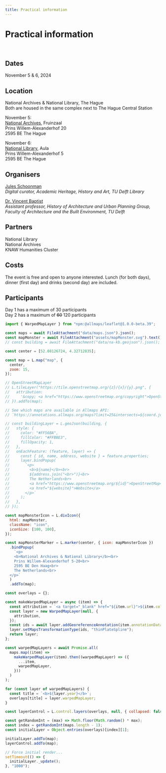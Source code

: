 ```yaml
---
title: Practical information
---
```


# Practical information

<br>

## Dates

November 5 & 6, 2024

## Location

<div class="grid grid-cols-1" style="grid-auto-rows: 504px;">
  <div class="card" id="map" style="padding: 0">
  </div>
</div>

National Archives & National Library, The Hague<br>
Both are housed in the same complex next to The Hague Central Station

November 5:<br>
<a href="https://www.nationaalarchief.nl/over-het-na/contact/plan-je-bezoek-aan-het-nationaal-archief">National Archives</a>, Fruinzaal<br>
Prins Willem-Alexanderhof 20<br>
2595 BE The Hague<br>

November 6:<br>
<a href="https://www.kb.nl/en/visitors-members/address-and-opening-hours">National Library</a>, Aula<br>
Prins Willem-Alexanderhof 5<br>
2595 BE The Hague<br>

## Organisers

<a href="https://www.tudelft.nl/en/staff/j.a.schoonman/">Jules Schoonman</a><br>
_Digital curator, Academic Heritage, History and Art, TU Delft Library_

<a href="https://www.tudelft.nl/en/staff/v.baptist/">Dr. Vincent Baptist</a><br>
_Assistant professor, History of Architecture and Urban Planning Group, Faculty of Architecture and the Built Environment, TU Delft_

## Partners

National Library<br>
National Archives<br>
KNAW Humanities Cluster

## Costs

The event is free and open to anyone interested. Lunch (for both days), dinner (first day) and drinks (second day) are included.

## Participants

Day 1 has a maximum of 30 participants<br>
Day 2 has a maximum of ~~60~~ 120 participants

```js
import { WarpedMapLayer } from "npm:@allmaps/leaflet@1.0.0-beta.39";

const maps = await FileAttachment("data/maps.json").json();
const mapMonster = await FileAttachment("assets/mapMonster.svg").text();
// const building = await FileAttachment("data/na-kb.geojson").json();

const center = [52.08126724, 4.32712835];

const map = L.map("map", {
  center,
  zoom: 15,
});

// OpenStreetMapLayer
// L.tileLayer("https://tile.openstreetmap.org/{z}/{x}/{y}.png", {
//   attribution:
//     '&copy; <a href="https://www.openstreetmap.org/copyright">OpenStreetMap</a>',
// }).addTo(map);

// See which maps are available in Allmaps API:
// `https://annotations.allmaps.org/maps?limit=25&intersects=${coord.join(",")}`

// const buildingLayer = L.geoJson(building, {
//   style: {
//     color: "#FF56BA",
//     fillColor: "#FFBBE3",
//     fillOpacity: 1,
//   },
//   onEachFeature: (feature, layer) => {
//     const { id, name, address, website } = feature.properties;
//     layer.bindPopup(
//       `<p>
//         <b>${name}</b><br>
//         ${address.join("<br>")}<br>
//         The Netherlands<br>
//         <a href="https://www.openstreetmap.org/${id}">OpenStreetMap</a><br>
//         <a href="${website}">Website</a>
//       </p>`
//     );
//   },
// });

const mapMonsterIcon = L.divIcon({
  html: mapMonster,
  className: "icon",
  iconSize: [100, 100],
});

const mapMonsterMarker = L.marker(center, { icon: mapMonsterIcon })
  .bindPopup(
    `<p>
    <b>National Archives & National Library</b><br>
    Prins Willem-Alexanderhof 5-20<br>
    2595 BE Den Haag<br>
    The Netherlands<br>
  </p>`
  )
  .addTo(map);

const overlays = {};

const makeWarpedMapLayer = async (item) => {
  const attribution = `<a target="_blank" href="${item.url}">${item.collection}</a>`;
  const layer = new WarpedMapLayer(null, {
    attribution,
  });
  const ids = await layer.addGeoreferenceAnnotation(item.annotationData);
  layer.setMapsTransformationType(ids, "thinPlateSpline");
  return layer;
};

const warpedMapLayers = await Promise.all(
  maps.map((item) =>
    makeWarpedMapLayer(item).then((warpedMapLayer) => ({
      ...item,
      warpedMapLayer,
    }))
  )
);

for (const layer of warpedMapLayers) {
  const title = `<b>${layer.year}</b>`;
  overlays[title] = layer.warpedMapLayer;
}

const layerControl = L.control.layers(overlays, null, { collapsed: false });

const getRandomInt = (max) => Math.floor(Math.random() * max);
const index = getRandomInt(maps.length - 1);
const initialLayer = Object.entries(overlays)[index][1];

initialLayer.addTo(map);
layerControl.addTo(map);

// Force initial render...
setTimeout(() => {
  initialLayer._update();
}, "1000");
```

<style>
  .card {
    background: #64C18F;
  }
  .leaflet-container {
    background: #64C18F;
  }
  .icon {
    border: none;
    background: none;
  }
  .control-link {
    > svg {
      height: 15px;
      width: 15px;
    }
  }
</style>
